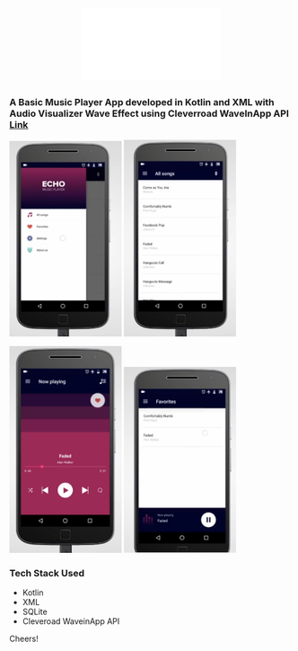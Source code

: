 <h1 align="center">
	<img
		width="250"
		src="https://github.com/abhinavjain20/Android/blob/master/Echo/app/src/main/res/drawable/echo_logo.png?raw=true">
</h1>

### A Basic Music Player App developed in Kotlin and XML with Audio Visualizer Wave Effect using Cleverroad WaveInApp API [Link](https://github.com/Cleveroad/WaveInApp)


<p float="left">
  <img src="https://github.com/abhinavjain20/Android/blob/master/Echo/screenshot_2.PNG?raw=true" width="200" />
  <img src="https://github.com/abhinavjain20/Android/blob/master/Echo/screenshot_1.PNG?raw=true" width="200" /> 
</p>

<p float="left">
  <img src="https://github.com/abhinavjain20/Android/blob/master/Echo/screenshot_3.PNG?raw=true" width="200" />
  <img src="https://github.com/abhinavjain20/Android/blob/master/Echo/screenshot_4.PNG?raw=true" width="200" /> 
</p>

### Tech Stack Used
- Kotlin
- XML
- SQLite
- Cleveroad WaveinApp API

Cheers! 
